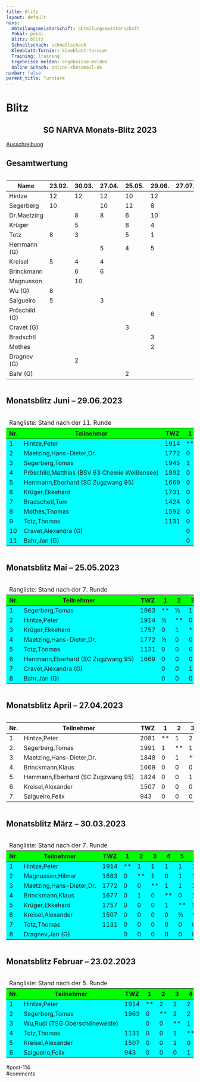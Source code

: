 ```yaml
---
title: Blitz 
layout: default
navs:
  Abteilungsmeisterschaft: abteilungsmeisterschaft
  Pokal: pokal
  Blitz: blitz
  Schnellschach: schnellschach
  Kleeblatt-Turnier: kleeblatt-turnier
  Training: training
  Ergebnisse melden: ergebnisse-melden
  Online Schach: online-chessmail-de
navbar: false
parent_title: Turniere
---
```

<div class="post-114 page type-page status-publish hentry" id="post-114">
<h1 class="entry-title">Blitz</h1>
<div class="entry-content">
<div class="aligncenter">
<h2 class="heading2" style="text-align: center;">SG NARVA Monats-Blitz 2023</h2>
<p><a href="https://www.narva-schach.de/wordpress/wp-content/uploads/2022/12/Blitzschach-2023.pdf">Ausschreibung</a></p>
<h2>Gesamtwertung</h2>
<div style="overflow: auto;">
<table class="clean footable" style="width: 139%;">
<thead>
<tr>
<th style="padding-right: 10px; width: 15%;">Name</th>
<th style="padding-right: 10px; width: 5%;">23.02.</th>
<th style="padding-right: 10px; width: 5%;">30.03.</th>
<th style="padding-right: 10px; width: 5%;">27.04.</th>
<th style="padding-right: 10px; width: 5%;">25.05.</th>
<th style="padding-right: 10px; width: 5%;">29.06.</th>
<th style="padding-right: 10px; width: 5%;">27.07.</th>
<th style="padding-right: 10px; width: 5%;">31.08.</th>
<th style="padding-right: 10px; width: 5%;">28.09.</th>
<th style="padding-right: 10px; width: 5%;">26.10.</th>
<th style="padding-right: 10px; width: 5%;">30.11.</th>
<th data-type="numeric" style="padding-right: 10px; width: 8.68621%;"><strong>Gesamt</strong></th>
</tr>
</thead>
<tbody>
<tr>
<td style="width: 15%;">Hintze</td>
<td style="width: 5%;">12</td>
<td style="width: 5%;">12</td>
<td style="width: 5%;">12</td>
<td style="width: 5%;">10</td>
<td style="width: 5%;">12</td>
<td style="width: 5%;"></td>
<td style="width: 5%;"></td>
<td style="width: 5%;"></td>
<td style="width: 5%;"></td>
<td style="width: 5%;"></td>
<td style="width: 8.68621%;">58</td>
</tr>
<tr>
<td style="width: 15%;">Segerberg</td>
<td style="width: 5%;">10</td>
<td style="width: 5%;"></td>
<td style="width: 5%;">10</td>
<td style="width: 5%;">12</td>
<td style="width: 5%;">8</td>
<td style="width: 5%;"></td>
<td style="width: 5%;"></td>
<td style="width: 5%;"></td>
<td style="width: 5%;"></td>
<td style="width: 5%;"></td>
<td style="width: 8.68621%;">40</td>
</tr>
<tr>
<td style="width: 15%;">Dr.Maetzing</td>
<td style="width: 5%;"></td>
<td style="width: 5%;">8</td>
<td style="width: 5%;">8</td>
<td style="width: 5%;">6</td>
<td style="width: 5%;">10</td>
<td style="width: 5%;"></td>
<td style="width: 5%;"></td>
<td style="width: 5%;"></td>
<td style="width: 5%;"></td>
<td style="width: 5%;"></td>
<td style="width: 8.68621%;">32</td>
</tr>
<tr>
<td style="width: 15%;">Krüger</td>
<td style="width: 5%;"></td>
<td style="width: 5%;">5</td>
<td style="width: 5%;"></td>
<td style="width: 5%;">8</td>
<td style="width: 5%;">4</td>
<td style="width: 5%;"></td>
<td style="width: 5%;"></td>
<td style="width: 5%;"></td>
<td style="width: 5%;"></td>
<td style="width: 5%;"></td>
<td style="width: 8.68621%;">17</td>
</tr>
<tr>
<td style="width: 15%;">Totz</td>
<td style="width: 5%;">8</td>
<td style="width: 5%;">3</td>
<td style="width: 5%;"></td>
<td style="width: 5%;">5</td>
<td style="width: 5%;">1</td>
<td style="width: 5%;"></td>
<td style="width: 5%;"></td>
<td style="width: 5%;"></td>
<td style="width: 5%;"></td>
<td style="width: 5%;"></td>
<td style="width: 8.68621%;">17</td>
</tr>
<tr>
<td style="width: 15%;">Herrmann (G)</td>
<td style="width: 5%;"></td>
<td style="width: 5%;"></td>
<td style="width: 5%;">5</td>
<td style="width: 5%;">4</td>
<td style="width: 5%;">5</td>
<td style="width: 5%;"></td>
<td style="width: 5%;"></td>
<td style="width: 5%;"></td>
<td style="width: 5%;"></td>
<td style="width: 5%;"></td>
<td style="width: 8.68621%;">14</td>
</tr>
<tr>
<td style="width: 15%;">Kreisel</td>
<td style="width: 5%;">5</td>
<td style="width: 5%;">4</td>
<td style="width: 5%;">4</td>
<td style="width: 5%;"></td>
<td style="width: 5%;"></td>
<td style="width: 5%;"></td>
<td style="width: 5%;"></td>
<td style="width: 5%;"></td>
<td style="width: 5%;"></td>
<td style="width: 5%;"></td>
<td style="width: 8.68621%;">13</td>
</tr>
<tr>
<td style="width: 15%;">Brinckmann</td>
<td style="width: 5%;"></td>
<td style="width: 5%;">6</td>
<td style="width: 5%;">6</td>
<td style="width: 5%;"></td>
<td style="width: 5%;"></td>
<td style="width: 5%;"></td>
<td style="width: 5%;"></td>
<td style="width: 5%;"></td>
<td style="width: 5%;"></td>
<td style="width: 5%;"></td>
<td style="width: 8.68621%;">12</td>
</tr>
<tr>
<td style="width: 15%;">Magnusson</td>
<td style="width: 5%;"></td>
<td style="width: 5%;">10</td>
<td style="width: 5%;"></td>
<td style="width: 5%;"></td>
<td style="width: 5%;"></td>
<td style="width: 5%;"></td>
<td style="width: 5%;"></td>
<td style="width: 5%;"></td>
<td style="width: 5%;"></td>
<td style="width: 5%;"></td>
<td style="width: 8.68621%;">10</td>
</tr>
<tr>
<td style="width: 15%;">Wu (G)</td>
<td style="width: 5%;">8</td>
<td style="width: 5%;"></td>
<td style="width: 5%;"></td>
<td style="width: 5%;"></td>
<td style="width: 5%;"></td>
<td style="width: 5%;"></td>
<td style="width: 5%;"></td>
<td style="width: 5%;"></td>
<td style="width: 5%;"></td>
<td style="width: 5%;"></td>
<td style="width: 8.68621%;">8</td>
</tr>
<tr>
<td style="width: 15%;">Salgueiro</td>
<td style="width: 5%;">5</td>
<td style="width: 5%;"></td>
<td style="width: 5%;">3</td>
<td style="width: 5%;"></td>
<td style="width: 5%;"></td>
<td style="width: 5%;"></td>
<td style="width: 5%;"></td>
<td style="width: 5%;"></td>
<td style="width: 5%;"></td>
<td style="width: 5%;"></td>
<td style="width: 8.68621%;">8</td>
</tr>
<tr>
<td style="width: 15%;">Pröschild (G)</td>
<td style="width: 5%;"></td>
<td style="width: 5%;"></td>
<td style="width: 5%;"></td>
<td style="width: 5%;"></td>
<td style="width: 5%;">6</td>
<td style="width: 5%;"></td>
<td style="width: 5%;"></td>
<td style="width: 5%;"></td>
<td style="width: 5%;"></td>
<td style="width: 5%;"></td>
<td style="width: 8.68621%;">6</td>
</tr>
<tr>
<td style="width: 15%;">Cravet (G)</td>
<td style="width: 5%;"></td>
<td style="width: 5%;"></td>
<td style="width: 5%;"></td>
<td style="width: 5%;">3</td>
<td style="width: 5%;"></td>
<td style="width: 5%;"></td>
<td style="width: 5%;"></td>
<td style="width: 5%;"></td>
<td style="width: 5%;"></td>
<td style="width: 5%;"></td>
<td style="width: 8.68621%;">3</td>
</tr>
<tr>
<td style="width: 15%;">Bradschtl</td>
<td style="width: 5%;"></td>
<td style="width: 5%;"></td>
<td style="width: 5%;"></td>
<td style="width: 5%;"></td>
<td style="width: 5%;">3</td>
<td style="width: 5%;"></td>
<td style="width: 5%;"></td>
<td style="width: 5%;"></td>
<td style="width: 5%;"></td>
<td style="width: 5%;"></td>
<td style="width: 8.68621%;">3</td>
</tr>
<tr>
<td style="width: 15%;">Mothes</td>
<td style="width: 5%;"></td>
<td style="width: 5%;"></td>
<td style="width: 5%;"></td>
<td style="width: 5%;"></td>
<td style="width: 5%;">2</td>
<td style="width: 5%;"></td>
<td style="width: 5%;"></td>
<td style="width: 5%;"></td>
<td style="width: 5%;"></td>
<td style="width: 5%;"></td>
<td style="width: 8.68621%;">2</td>
</tr>
<tr>
<td style="width: 15%;">Dragnev (G)</td>
<td style="width: 5%;"></td>
<td style="width: 5%;">2</td>
<td style="width: 5%;"></td>
<td style="width: 5%;"></td>
<td style="width: 5%;"></td>
<td style="width: 5%;"></td>
<td style="width: 5%;"></td>
<td style="width: 5%;"></td>
<td style="width: 5%;"></td>
<td style="width: 5%;"></td>
<td style="width: 8.68621%;">2</td>
</tr>
<tr>
<td style="width: 15%;">Bahr (G)</td>
<td style="width: 5%;"></td>
<td style="width: 5%;"></td>
<td style="width: 5%;"></td>
<td style="width: 5%;">2</td>
<td style="width: 5%;"></td>
<td style="width: 5%;"></td>
<td style="width: 5%;"></td>
<td style="width: 5%;"></td>
<td style="width: 5%;"></td>
<td style="width: 5%;"></td>
<td style="width: 8.68621%;">2</td>
</tr>
</tbody>
</table>
</div>
<h2>Monatsblitz Juni – 29.06.2023</h2>
<div style="overflow: auto;">
<table class="clean swiss">
<thead>
<tr>
<td colspan="16">Rangliste: Stand nach der 11. Runde</td>
</tr>
<tr bgcolor="#00FF00">
<th>Nr.</th>
<th>Teilnehmer</th>
<th>TWZ</th>
<th>1</th>
<th>2</th>
<th>3</th>
<th>4</th>
<th>5</th>
<th>6</th>
<th>7</th>
<th>8</th>
<th>9</th>
<th>10</th>
<th>11</th>
<th>Punkte</th>
<th>SoBerg</th>
</tr>
</thead>
<tbody>
<tr bgcolor="#00FFFF">
<td>1</td>
<td>Hintze,Peter</td>
<td>1914</td>
<td>**</td>
<td>1</td>
<td>0</td>
<td>1</td>
<td>1</td>
<td>1</td>
<td>1</td>
<td>1</td>
<td>1</td>
<td>1</td>
<td>1</td>
<td>9.0</td>
<td>39.00</td>
</tr>
<tr bgcolor="#00FFFF">
<td>2</td>
<td>Maetzing,Hans-Dieter,Dr.</td>
<td>1772</td>
<td>0</td>
<td>**</td>
<td>½</td>
<td>1</td>
<td>1</td>
<td>1</td>
<td>0</td>
<td>1</td>
<td>1</td>
<td>1</td>
<td>1</td>
<td>7.5</td>
<td>30.00</td>
</tr>
<tr bgcolor="#00FFFF">
<td>3</td>
<td>Segerberg,Tomas</td>
<td>1945</td>
<td>1</td>
<td>½</td>
<td>**</td>
<td>½</td>
<td>1</td>
<td>0</td>
<td>1</td>
<td>0</td>
<td>1</td>
<td>1</td>
<td>1</td>
<td>7.0</td>
<td>31.00</td>
</tr>
<tr bgcolor="#00FFFF">
<td>4</td>
<td nowrap="nowrap">Pröschild,Matthias (BSV 63 Chemie Weißensee)</td>
<td>1892</td>
<td>0</td>
<td>0</td>
<td>½</td>
<td>**</td>
<td>1</td>
<td>0</td>
<td>1</td>
<td>1</td>
<td>1</td>
<td>1</td>
<td>1</td>
<td>6.5</td>
<td>23.00</td>
</tr>
<tr bgcolor="#00FFFF">
<td>5</td>
<td>Herrmann,Eberhard (SC Zugzwang 95)</td>
<td>1669</td>
<td>0</td>
<td>0</td>
<td>0</td>
<td>0</td>
<td>**</td>
<td>1</td>
<td>1</td>
<td>1</td>
<td>1</td>
<td>1</td>
<td>1</td>
<td>6.0</td>
<td>19.00</td>
</tr>
<tr bgcolor="#00FFFF">
<td>6</td>
<td>Krüger,Ekkehard</td>
<td>1731</td>
<td>0</td>
<td>0</td>
<td>1</td>
<td>1</td>
<td>0</td>
<td>**</td>
<td>0</td>
<td>½</td>
<td>1</td>
<td>1</td>
<td>1</td>
<td>5.5</td>
<td>19.75</td>
</tr>
<tr bgcolor="#00FFFF">
<td>7</td>
<td>Bradschetl,Tom</td>
<td>1424</td>
<td>0</td>
<td>1</td>
<td>0</td>
<td>0</td>
<td>0</td>
<td>1</td>
<td>**</td>
<td>0</td>
<td>1</td>
<td>1</td>
<td>1</td>
<td>5.0</td>
<td>17.00</td>
</tr>
<tr bgcolor="#00FFFF">
<td>8</td>
<td>Mothes,Thomas</td>
<td>1592</td>
<td>0</td>
<td>0</td>
<td>1</td>
<td>0</td>
<td>0</td>
<td>½</td>
<td>1</td>
<td>**</td>
<td>0</td>
<td>1</td>
<td>1</td>
<td>4.5</td>
<td>15.75</td>
</tr>
<tr bgcolor="#00FFFF">
<td>9</td>
<td>Totz,Thomas</td>
<td>1131</td>
<td>0</td>
<td>0</td>
<td>0</td>
<td>0</td>
<td>0</td>
<td>0</td>
<td>0</td>
<td>1</td>
<td>**</td>
<td>1</td>
<td>1</td>
<td>3.0</td>
<td>5.50</td>
</tr>
<tr bgcolor="#00FFFF">
<td>10</td>
<td>Cravet,Alexandra (G)</td>
<td></td>
<td>0</td>
<td>0</td>
<td>0</td>
<td>0</td>
<td>0</td>
<td>0</td>
<td>0</td>
<td>0</td>
<td>0</td>
<td>**</td>
<td>1</td>
<td>1.0</td>
<td>0.00</td>
</tr>
<tr bgcolor="#00FFFF">
<td>11</td>
<td>Bahr,Jan (G)</td>
<td></td>
<td>0</td>
<td>0</td>
<td>0</td>
<td>0</td>
<td>0</td>
<td>0</td>
<td>0</td>
<td>0</td>
<td>0</td>
<td>0</td>
<td>**</td>
<td>0.0</td>
<td>0.00</td>
</tr>
</tbody>
</table>
</div>
<h2>Monatsblitz Mai – 25.05.2023</h2>
<div style="overflow: auto;">
<table class="clean swiss">
<thead>
<tr>
<td colspan="13">Rangliste: Stand nach der 7. Runde</td>
</tr>
<tr bgcolor="#00FF00">
<th>Nr.</th>
<th>Teilnehmer</th>
<th>TWZ</th>
<th>1</th>
<th>2</th>
<th>3</th>
<th>4</th>
<th>5</th>
<th>6</th>
<th>7</th>
<th>8</th>
<th>Punkte</th>
<th>SoBerg</th>
</tr>
</thead>
<tbody>
<tr bgcolor="#00FFFF">
<td>1</td>
<td>Segerberg,Tomas</td>
<td>1963</td>
<td>**</td>
<td>½</td>
<td>1</td>
<td>½</td>
<td>1</td>
<td>1</td>
<td>1</td>
<td>1</td>
<td>6.0</td>
<td>17.00</td>
</tr>
<tr bgcolor="#00FFFF">
<td>2</td>
<td>Hintze,Peter</td>
<td>1914</td>
<td>½</td>
<td>**</td>
<td>0</td>
<td>1</td>
<td>1</td>
<td>1</td>
<td>1</td>
<td>1</td>
<td>5.5</td>
<td>14.50</td>
</tr>
<tr bgcolor="#00FFFF">
<td>3</td>
<td>Krüger,Ekkehard</td>
<td>1757</td>
<td>0</td>
<td>1</td>
<td>**</td>
<td>1</td>
<td>1</td>
<td>1</td>
<td>0</td>
<td>1</td>
<td>5.0</td>
<td>16.00</td>
</tr>
<tr bgcolor="#00FFFF">
<td>4</td>
<td nowrap="nowrap">Maetzing,Hans-Dieter,Dr.</td>
<td>1772</td>
<td>½</td>
<td>0</td>
<td>0</td>
<td>**</td>
<td>1</td>
<td>1</td>
<td>1</td>
<td>1</td>
<td>4.5</td>
<td>10.00</td>
</tr>
<tr bgcolor="#00FFFF">
<td>5</td>
<td>Totz,Thomas</td>
<td>1131</td>
<td>0</td>
<td>0</td>
<td>0</td>
<td>0</td>
<td>**</td>
<td>1</td>
<td>1</td>
<td>1</td>
<td>3.0</td>
<td>4.00</td>
</tr>
<tr bgcolor="#00FFFF">
<td>6</td>
<td nowrap="nowrap">Herrmann,Eberhard (SC Zugzwang 95)</td>
<td>1669</td>
<td>0</td>
<td>0</td>
<td>0</td>
<td>0</td>
<td>0</td>
<td>**</td>
<td>1</td>
<td>1</td>
<td>2.0</td>
<td>2.00</td>
</tr>
<tr bgcolor="#00FFFF">
<td>7</td>
<td>Cravet,Alexandra (G)</td>
<td></td>
<td>0</td>
<td>0</td>
<td>1</td>
<td>0</td>
<td>0</td>
<td>0</td>
<td>**</td>
<td>0</td>
<td>1.0</td>
<td>5.00</td>
</tr>
<tr bgcolor="#00FFFF">
<td>8</td>
<td>Bahr,Jan (G)</td>
<td></td>
<td>0</td>
<td>0</td>
<td>0</td>
<td>0</td>
<td>0</td>
<td>0</td>
<td>1</td>
<td>**</td>
<td>1.0</td>
<td>1.00</td>
</tr>
</tbody>
</table>
</div>
<h2>Monatsblitz April – 27.04.2023</h2>
<div style="overflow: auto;">
<table class="clean swiss">
<thead>
<tr>
<th>Nr.</th>
<th>Teilnehmer</th>
<th>TWZ</th>
<th>1</th>
<th>2</th>
<th>3</th>
<th>4</th>
<th>5</th>
<th>6</th>
<th>7</th>
<th>Punkte</th>
<th>SoBerg</th>
</tr>
</thead>
<tbody>
<tr>
<td>1.</td>
<td>Hintze,Peter</td>
<td>2081</td>
<td>**</td>
<td>1</td>
<td>2</td>
<td>2</td>
<td>2</td>
<td>2</td>
<td>2</td>
<td>11.0</td>
<td>52.00</td>
</tr>
<tr>
<td>2.</td>
<td>Segerberg,Tomas</td>
<td>1991</td>
<td>1</td>
<td>**</td>
<td>1</td>
<td>2</td>
<td>2</td>
<td>2</td>
<td>2</td>
<td>10.0</td>
<td>45.00</td>
</tr>
<tr>
<td>3.</td>
<td nowrap="nowrap">Maetzing,Hans-Dieter,Dr.</td>
<td>1848</td>
<td>0</td>
<td>1</td>
<td>**</td>
<td>2</td>
<td>1</td>
<td>2</td>
<td>2</td>
<td>8.0</td>
<td>32.00</td>
</tr>
<tr>
<td>4.</td>
<td>Brinckmann,Klaus</td>
<td>1669</td>
<td>0</td>
<td>0</td>
<td>0</td>
<td>**</td>
<td>2</td>
<td>2</td>
<td>2</td>
<td>6.0</td>
<td>14.00</td>
</tr>
<tr>
<td>5.</td>
<td nowrap="nowrap">Herrmann,Eberhard (SC Zugzwang 95)</td>
<td>1824</td>
<td>0</td>
<td>0</td>
<td>1</td>
<td>0</td>
<td>**</td>
<td>1</td>
<td>2</td>
<td>4.0</td>
<td>12.00</td>
</tr>
<tr>
<td>6.</td>
<td>Kreisel,Alexander</td>
<td>1507</td>
<td>0</td>
<td>0</td>
<td>0</td>
<td>0</td>
<td>1</td>
<td>**</td>
<td>1</td>
<td>2.0</td>
<td>5.00</td>
</tr>
<tr>
<td>7.</td>
<td>Salgueiro,Felix</td>
<td>943</td>
<td>0</td>
<td>0</td>
<td>0</td>
<td>0</td>
<td>0</td>
<td>1</td>
<td>**</td>
<td>1.0</td>
<td>2.00</td>
</tr>
</tbody>
</table>
</div>
<h2>Monatsblitz März – 30.03.2023</h2>
<div style="overflow: auto;">
<table class="clean swiss">
<thead>
<tr>
<td colspan="13">Rangliste: Stand nach der 7. Runde</td>
</tr>
<tr bgcolor="#00FF00">
<th>Nr.</th>
<th>Teilnehmer</th>
<th>TWZ</th>
<th>1</th>
<th>2</th>
<th>3</th>
<th>4</th>
<th>5</th>
<th>6</th>
<th>7</th>
<th>8</th>
<th>Punkte</th>
<th>SoBerg</th>
</tr>
</thead>
<tbody>
<tr bgcolor="#00FFFF">
<td>1</td>
<td>Hintze,Peter</td>
<td>1914</td>
<td>**</td>
<td>1</td>
<td>1</td>
<td>1</td>
<td>1</td>
<td>1</td>
<td>1</td>
<td>1</td>
<td>7.0</td>
<td>21.00</td>
</tr>
<tr bgcolor="#00FFFF">
<td>2</td>
<td>Magnusson,Hilmar</td>
<td>1683</td>
<td>0</td>
<td>**</td>
<td>1</td>
<td>0</td>
<td>1</td>
<td>1</td>
<td>1</td>
<td>1</td>
<td>5.0</td>
<td>12.00</td>
</tr>
<tr bgcolor="#00FFFF">
<td>3</td>
<td nowrap="nowrap">Maetzing,Hans-Dieter,Dr.</td>
<td>1772</td>
<td>0</td>
<td>0</td>
<td>**</td>
<td>1</td>
<td>1</td>
<td>1</td>
<td>1</td>
<td>1</td>
<td>5.0</td>
<td>11.00</td>
</tr>
<tr bgcolor="#00FFFF">
<td>4</td>
<td>Brinckmann,Klaus</td>
<td>1677</td>
<td>0</td>
<td>1</td>
<td>0</td>
<td>**</td>
<td>0</td>
<td>1</td>
<td>1</td>
<td>1</td>
<td>4.0</td>
<td>8.50</td>
</tr>
<tr bgcolor="#00FFFF">
<td>5</td>
<td>Krüger,Ekkehard</td>
<td>1757</td>
<td>0</td>
<td>0</td>
<td>0</td>
<td>1</td>
<td>**</td>
<td>½</td>
<td>1</td>
<td>1</td>
<td>3.5</td>
<td>6.25</td>
</tr>
<tr bgcolor="#00FFFF">
<td>6</td>
<td>Kreisel,Alexander</td>
<td>1507</td>
<td>0</td>
<td>0</td>
<td>0</td>
<td>0</td>
<td>½</td>
<td>**</td>
<td>1</td>
<td>1</td>
<td>2.5</td>
<td>2.75</td>
</tr>
<tr bgcolor="#00FFFF">
<td>7</td>
<td>Totz,Thomas</td>
<td>1131</td>
<td>0</td>
<td>0</td>
<td>0</td>
<td>0</td>
<td>0</td>
<td>0</td>
<td>**</td>
<td>1</td>
<td>1.0</td>
<td>0.00</td>
</tr>
<tr bgcolor="#00FFFF">
<td>8</td>
<td>Dragnev,Jan (G)</td>
<td></td>
<td>0</td>
<td>0</td>
<td>0</td>
<td>0</td>
<td>0</td>
<td>0</td>
<td>0</td>
<td>**</td>
<td>0.0</td>
<td>0.00</td>
</tr>
</tbody>
</table>
</div>
<h2>Monatsblitz Februar – 23.02.2023</h2>
<div style="overflow: auto;">
<table class="clean swiss">
<thead>
<tr>
<td colspan="11">Rangliste: Stand nach der 5. Runde</td>
</tr>
<tr bgcolor="#00FF00">
<th>Nr.</th>
<th>Teilnehmer</th>
<th>TWZ</th>
<th>1</th>
<th>2</th>
<th>3</th>
<th>4</th>
<th>5</th>
<th>6</th>
<th>Punkte</th>
<th>SoBerg</th>
</tr>
</thead>
<tbody>
<tr bgcolor="#00FFFF">
<td>1</td>
<td>Hintze,Peter</td>
<td>1914</td>
<td>**</td>
<td>2</td>
<td>2</td>
<td>2</td>
<td>2</td>
<td>2</td>
<td>10.0</td>
<td>40.00</td>
</tr>
<tr bgcolor="#00FFFF">
<td>2</td>
<td>Segerberg,Tomas</td>
<td>1963</td>
<td>0</td>
<td>**</td>
<td>2</td>
<td>2</td>
<td>2</td>
<td>2</td>
<td>8.0</td>
<td>24.00</td>
</tr>
<tr bgcolor="#00FFFF">
<td>3</td>
<td nowrap="nowrap">Wu,Rudi (TSG Oberschöneweide)</td>
<td></td>
<td>0</td>
<td>0</td>
<td>**</td>
<td>1</td>
<td>1</td>
<td>2</td>
<td>4.0</td>
<td>10.00</td>
</tr>
<tr bgcolor="#00FFFF">
<td>4</td>
<td>Totz,Thomas</td>
<td>1131</td>
<td>0</td>
<td>0</td>
<td>1</td>
<td>**</td>
<td>2</td>
<td>1</td>
<td>4.0</td>
<td>10.00</td>
</tr>
<tr bgcolor="#00FFFF">
<td>5</td>
<td>Kreisel,Alexander</td>
<td>1507</td>
<td>0</td>
<td>0</td>
<td>1</td>
<td>0</td>
<td>**</td>
<td>1</td>
<td>2.0</td>
<td>6.00</td>
</tr>
<tr bgcolor="#00FFFF">
<td>6</td>
<td>Salgueiro,Felix</td>
<td>943</td>
<td>0</td>
<td>0</td>
<td>0</td>
<td>1</td>
<td>1</td>
<td>**</td>
<td>2.0</td>
<td>6.00</td>
</tr>
</tbody>
</table>
</div>
</div>
</div><!-- .entry-content -->
</div> #post-114 
<div id="comments">
</div> #comments 
